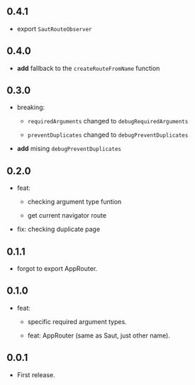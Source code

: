 ## 0.4.1

* export `SautRouteObserver`

## 0.4.0

* **add** fallback to the `createRouteFromName` function

## 0.3.0

* breaking:

  - `requiredArguments` changed to `debugRequiredArguments`

  - `preventDuplicates` changed to `debugPreventDuplicates`

* **add** mising `debugPreventDuplicates`

## 0.2.0

* feat:

  - checking argument type funtion

  - get current navigator route

* fix: checking duplicate page

## 0.1.1

* forgot to export AppRouter.

## 0.1.0

* feat:

  - specific required argument types.

  - feat: AppRouter (same as Saut, just other name).

## 0.0.1

* First release.
